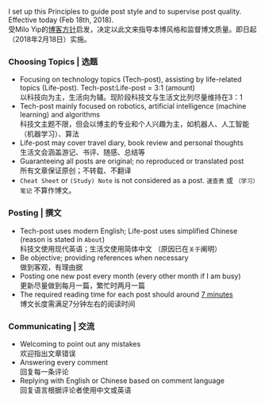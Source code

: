 I set up this Principles to guide post style and to supervise post quality. Effective today (Feb 18th, 2018).  
受Milo Yip的[博客方针][1]启发，决定以此文来指导本博风格和监督博文质量。即日起（2018年2月18日）实施。

### Choosing Topics | 选题
- Focusing on technology topics (Tech-post), assisting by life-related topics (Life-post). Tech-post:Life-post = 3:1 (amount)  
    以科技向为主，生活向为辅。现阶段科技文与生活文比列尽量维持在3：1
- Tech-post mainly focused on robotics, artificial intelligence (machine learning) and algorithms  
    科技文主题不限，但会以博主的专业和个人兴趣为主，如机器人、人工智能（机器学习）、算法
- Life-post may cover travel diary, book review and personal thoughts  
    生活文会涵盖游记、书评、随感、总结等
- Guaranteeing all posts are original; no reproduced or translated post  
    所有文章保证原创；不转载、不翻译
- `Cheat Sheet` or `(Study) Note` is not considered as a post.
    `速查表` 或 `（学习）笔记` 不算作博文。

### Posting | 撰文
- Tech-post uses modern English; Life-post uses simplified Chinese (reason is stated in `About`)  
    科技文使用现代英语；生活文使用简体中文 （原因已在`关于`阐明）
- Be objective; providing references when necessary  
    做到客观，有理由据
- Posting one new post every month (every other month if I am busy)  
    更新尽量做到每月一篇，繁忙时两月一篇
- The required reading time for each post should around [7 minutes][2]  
    博文长度需满足7分钟左右的阅读时间

### Communicating | 交流
- Welcoming to point out any mistakes  
    欢迎指出文章错误
- Answering every comment  
    回复每一条评论
- Replying with English or Chinese based on comment language  
    回复语言根据评论者使用中文或英语

[1]: http://www.cnblogs.com/miloyip/archive/2010/06/14/BlogPolicy.html
[2]: https://medium.com/data-lab/the-optimal-post-is-7-minutes-74b9f41509b
